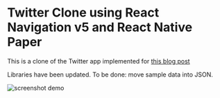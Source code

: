 # Twitter Clone using React Navigation v5 and React Native Paper 

This is a clone of the Twitter app implemented for 
[this blog post](https://reactnavigation.org/blog/2020/01/29/using-react-navigation-5-with-react-native-paper.html)

Libraries have been updated. To be done: move sample data into JSON.

![screenshot demo](./assets/app.gif)


